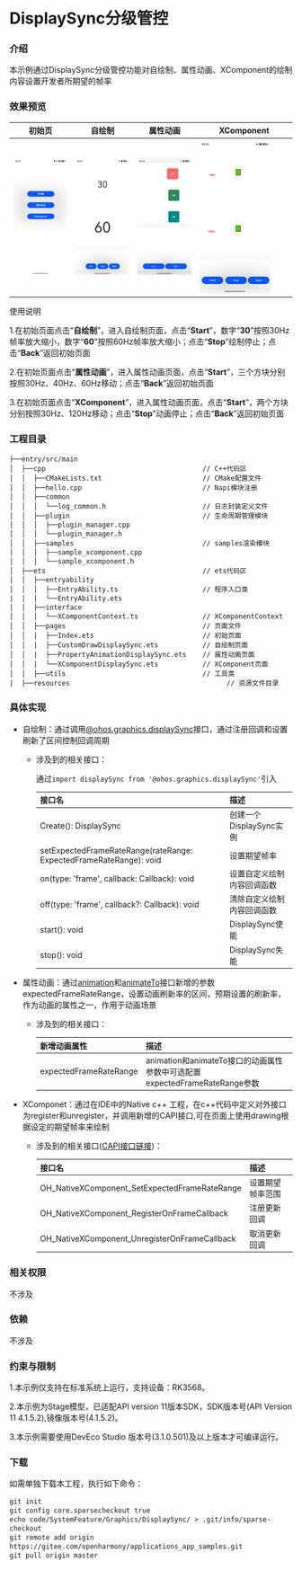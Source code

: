 # DisplaySync分级管控

### 介绍

本示例通过DisplaySync分级管控功能对自绘制、属性动画、XComponent的绘制内容设置开发者所期望的帧率
### 效果预览

|初始页|自绘制|属性动画|XComponent|
|--------------------------------|--------------------------------|--------------------------------|--------------------------------|
| <img src="./screenshots/device/initPage.jpg" width="100%" /> | <img src="./screenshots/device/customDraw.jpg" width="100%"/> | <img src="./screenshots/device/propertyAnimation.jpg" width="100%" /> | <img src="./screenshots/device/xcomponent.jpg" width="80%"/> |

使用说明

1.在初始页面点击“**自绘制**”，进入自绘制页面，点击“**Start**”，数字“**30**”按照30Hz帧率放大缩小，数字“**60**”按照60Hz帧率放大缩小；点击“**Stop**”绘制停止；点击“**Back**”返回初始页面

2.在初始页面点击“**属性动画**”，进入属性动画页面，点击“**Start**”，三个方块分别按照30Hz、40Hz、60Hz移动；点击“**Back**”返回初始页面

3.在初始页面点击“**XComponent**”，进入属性动画页面，点击“**Start**”，两个方块分别按照30Hz、120Hz移动；点击“**Stop**”动画停止；点击“**Back**”返回初始页面

### 工程目录
```
├──entry/src/main
│  ├──cpp                                       // C++代码区
│  │  ├──CMakeLists.txt                         // CMake配置文件
│  │  ├──hello.cpp                              // Napi模块注册
│  │  ├──common
│  │  │  └──log_common.h                        // 日志封装定义文件
│  │  ├──plugin                                 // 生命周期管理模块
│  │  │  ├──plugin_manager.cpp
│  │  │  └──plugin_manager.h
│  │  ├──samples                                // samples渲染模块
│  │  │  ├──sample_xcomponent.cpp
│  │  │  └──sample_xcomponent.h
│  ├──ets                                       // ets代码区
│  │  ├──entryability
│  │  │  ├──EntryAbility.ts                     // 程序入口类
|  |  |  └──EntryAbility.ets
|  |  ├──interface
│  │  │  └──XComponentContext.ts                // XComponentContext
│  │  ├──pages                                  // 页面文件
│  │  |  ├──Index.ets                           // 初始页面
│  │  |  ├──CustomDrawDisplaySync.ets           // 自绘制页面
│  │  |  ├──PropertyAnimationDisplaySync.ets    // 属性动画页面
│  │  |  └──XComponentDisplaySync.ets           // XComponent页面
│  │  ├──utils                                  // 工具类
|  ├──resources         			                  // 资源文件目录
```

### 具体实现

* 自绘制：通过调用[@ohos.graphics.displaySync](https://gitee.com/openharmony/docs/blob/master/zh-cn/application-dev/reference/apis/js-apis-graphics-displaySync.md)接口，通过注册回调和设置刷新了区间控制回调周期
    * 涉及到的相关接口：
      
      通过`import displaySync from '@ohos.graphics.displaySync'`引入
      
      | 接口名 | 描述 |
      | -------- | -------- |
      | Create(): DisplaySync | 创建一个DisplaySync实例 |
      | setExpectedFrameRateRange(rateRange: ExpectedFrameRateRange): void | 设置期望帧率 |
      | on(type: 'frame', callback: Callback<IntervalInfo>): void | 设置自定义绘制内容回调函数 |
      | off(type: 'frame', callback?: Callback<IntervalInfo>): void | 清除自定义绘制内容回调函数 |
      | start(): void | DisplaySync使能 |
      | stop(): void | DisplaySync失能 |
    
* 属性动画：通过[animation](https://gitee.com/openharmony/docs/blob/master/zh-cn/application-dev/reference/arkui-ts/ts-animatorproperty.md)和[animateTo](https://gitee.com/openharmony/docs/blob/master/zh-cn/application-dev/reference/arkui-ts/ts-explicit-animation.md)接口新增的参数expectedFrameRateRange，设置动画刷新率的区间，预期设置的刷新率，作为动画的属性之一，作用于动画场景
    * 涉及到的相关接口：
      
      | 新增动画属性 | 描述 |
      | -------- | -------- |
      | expectedFrameRateRange | animation和animateTo接口的动画属性参数中可选配置expectedFrameRateRange参数 |
* XComponet：通过在IDE中的Native c++ 工程，在c++代码中定义对外接口为register和unregister，并调用新增的CAPI接口,可在页面上使用drawing根据设定的期望帧率来绘制
    * 涉及到的相关接口([CAPI接口链接](https://gitee.com/openharmony/docs/blob/master/zh-cn/application-dev/reference/native-apis/_o_h___native_x_component.md))：

      | 接口名 | 描述 | 
      | -------- | -------- |
      | OH_NativeXComponent_SetExpectedFrameRateRange| 设置期望帧率范围 |
      | OH_NativeXComponent_RegisterOnFrameCallback  | 注册更新回调 |
      | OH_NativeXComponent_UnregisterOnFrameCallback  | 取消更新回调 |


### 相关权限

不涉及

### 依赖

不涉及

### 约束与限制

1.本示例仅支持在标准系统上运行，支持设备：RK3568。

2.本示例为Stage模型，已适配API version 11版本SDK，SDK版本号(API Version 11 4.1.5.2),镜像版本号(4.1.5.2)。

3.本示例需要使用DevEco Studio 版本号(3.1.0.501)及以上版本才可编译运行。


### 下载

如需单独下载本工程，执行如下命令：
```
git init
git config core.sparsecheckout true
echo code/SystemFeature/Graphics/DisplaySync/ > .git/info/sparse-checkout
git remote add origin https://gitee.com/openharmony/applications_app_samples.git
git pull origin master

```
